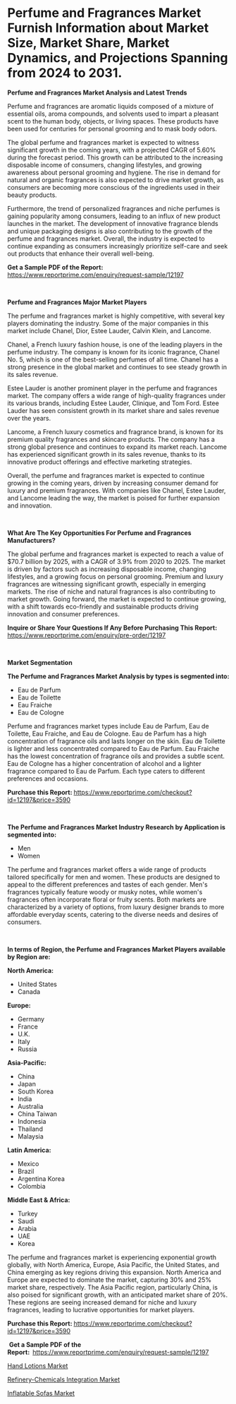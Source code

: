 <p><h1>Perfume and Fragrances Market Furnish Information about Market Size, Market Share, Market Dynamics, and Projections Spanning from 2024 to 2031.</h1></p><p><strong>Perfume and Fragrances Market Analysis and Latest Trends</strong></p>
<p><p>Perfume and fragrances are aromatic liquids composed of a mixture of essential oils, aroma compounds, and solvents used to impart a pleasant scent to the human body, objects, or living spaces. These products have been used for centuries for personal grooming and to mask body odors.</p><p>The global perfume and fragrances market is expected to witness significant growth in the coming years, with a projected CAGR of 5.60% during the forecast period. This growth can be attributed to the increasing disposable income of consumers, changing lifestyles, and growing awareness about personal grooming and hygiene. The rise in demand for natural and organic fragrances is also expected to drive market growth, as consumers are becoming more conscious of the ingredients used in their beauty products.</p><p>Furthermore, the trend of personalized fragrances and niche perfumes is gaining popularity among consumers, leading to an influx of new product launches in the market. The development of innovative fragrance blends and unique packaging designs is also contributing to the growth of the perfume and fragrances market. Overall, the industry is expected to continue expanding as consumers increasingly prioritize self-care and seek out products that enhance their overall well-being.</p></p>
<p><strong>Get a Sample PDF of the Report:&nbsp;</strong> <a href="https://www.reportprime.com/enquiry/request-sample/12197">https://www.reportprime.com/enquiry/request-sample/12197</a></p>
<p>&nbsp;</p>
<p><strong>Perfume and Fragrances Major Market Players</strong></p>
<p><p>The perfume and fragrances market is highly competitive, with several key players dominating the industry. Some of the major companies in this market include Chanel, Dior, Estee Lauder, Calvin Klein, and Lancome.</p><p>Chanel, a French luxury fashion house, is one of the leading players in the perfume industry. The company is known for its iconic fragrance, Chanel No. 5, which is one of the best-selling perfumes of all time. Chanel has a strong presence in the global market and continues to see steady growth in its sales revenue.</p><p>Estee Lauder is another prominent player in the perfume and fragrances market. The company offers a wide range of high-quality fragrances under its various brands, including Estee Lauder, Clinique, and Tom Ford. Estee Lauder has seen consistent growth in its market share and sales revenue over the years.</p><p>Lancome, a French luxury cosmetics and fragrance brand, is known for its premium quality fragrances and skincare products. The company has a strong global presence and continues to expand its market reach. Lancome has experienced significant growth in its sales revenue, thanks to its innovative product offerings and effective marketing strategies.</p><p>Overall, the perfume and fragrances market is expected to continue growing in the coming years, driven by increasing consumer demand for luxury and premium fragrances. With companies like Chanel, Estee Lauder, and Lancome leading the way, the market is poised for further expansion and innovation.</p></p>
<p>&nbsp;</p>
<p><strong>What Are The Key Opportunities For Perfume and Fragrances Manufacturers?</strong></p>
<p><p>The global perfume and fragrances market is expected to reach a value of $70.7 billion by 2025, with a CAGR of 3.9% from 2020 to 2025. The market is driven by factors such as increasing disposable income, changing lifestyles, and a growing focus on personal grooming. Premium and luxury fragrances are witnessing significant growth, especially in emerging markets. The rise of niche and natural fragrances is also contributing to market growth. Going forward, the market is expected to continue growing, with a shift towards eco-friendly and sustainable products driving innovation and consumer preferences.</p></p>
<p><strong>Inquire or Share Your Questions If Any Before Purchasing This Report:</strong> <a href="https://www.reportprime.com/enquiry/pre-order/12197">https://www.reportprime.com/enquiry/pre-order/12197</a></p>
<p>&nbsp;</p>
<p><strong>Market Segmentation</strong></p>
<p><strong>The Perfume and Fragrances Market Analysis by types is segmented into:</strong></p>
<p><ul><li>Eau de Parfum</li><li>Eau de Toilette</li><li>Eau Fraiche</li><li>Eau de Cologne</li></ul></p>
<p><p>Perfume and fragrances market types include Eau de Parfum, Eau de Toilette, Eau Fraiche, and Eau de Cologne. Eau de Parfum has a high concentration of fragrance oils and lasts longer on the skin. Eau de Toilette is lighter and less concentrated compared to Eau de Parfum. Eau Fraiche has the lowest concentration of fragrance oils and provides a subtle scent. Eau de Cologne has a higher concentration of alcohol and a lighter fragrance compared to Eau de Parfum. Each type caters to different preferences and occasions.</p></p>
<p><strong>Purchase this Report:&nbsp;</strong><a href="https://www.reportprime.com/checkout?id=12197&price=3590">https://www.reportprime.com/checkout?id=12197&price=3590</a></p>
<p>&nbsp;</p>
<p><strong>The Perfume and Fragrances Market Industry Research by Application is segmented into:</strong></p>
<p><ul><li>Men</li><li>Women</li></ul></p>
<p><p>The perfume and fragrances market offers a wide range of products tailored specifically for men and women. These products are designed to appeal to the different preferences and tastes of each gender. Men's fragrances typically feature woody or musky notes, while women's fragrances often incorporate floral or fruity scents. Both markets are characterized by a variety of options, from luxury designer brands to more affordable everyday scents, catering to the diverse needs and desires of consumers.</p></p>
<p>&nbsp;</p>
<p><strong>In terms of Region, the Perfume and Fragrances Market Players available by Region are:</strong></p>
<p>
    <p> <strong> North America: </strong>
        <ul>
            <li>United States</li>
            <li>Canada</li>
        </ul>
        </p> 
    <p> <strong> Europe: </strong>
        <ul>
            <li>Germany</li>
            <li>France</li>
            <li>U.K.</li>
            <li>Italy</li>
            <li>Russia</li>
        </ul>
        </p> 
    <p> <strong> Asia-Pacific: </strong>
        <ul>
            <li>China</li>
            <li>Japan</li>
            <li>South Korea</li>
            <li>India</li>
            <li>Australia</li>
            <li>China Taiwan</li>
            <li>Indonesia</li>
            <li>Thailand</li>
            <li>Malaysia</li>
        </ul>
        </p> 
    <p> <strong> Latin America: </strong>
        <ul>
            <li>Mexico</li>
            <li>Brazil</li>
            <li>Argentina Korea</li>
            <li>Colombia</li>
        </ul>
        </p> 
    <p> <strong> Middle East & Africa: </strong>
        <ul>
            <li>Turkey</li>
            <li>Saudi</li>
            <li>Arabia</li>
            <li>UAE</li>
            <li>Korea</li>
        </ul>
    </p>
    </p>
<p><p>The perfume and fragrances market is experiencing exponential growth globally, with North America, Europe, Asia Pacific, the United States, and China emerging as key regions driving this expansion. North America and Europe are expected to dominate the market, capturing 30% and 25% market share, respectively. The Asia Pacific region, particularly China, is also poised for significant growth, with an anticipated market share of 20%. These regions are seeing increased demand for niche and luxury fragrances, leading to lucrative opportunities for market players.</p></p>
<p><strong>Purchase this Report: </strong><a href="https://www.reportprime.com/checkout?id=12197&price=3590">https://www.reportprime.com/checkout?id=12197&price=3590</a></p>
<p>&nbsp;<strong>Get a Sample PDF of the Report:&nbsp;&nbsp;</strong><a href="https://www.reportprime.com/enquiry/request-sample/12197">https://www.reportprime.com/enquiry/request-sample/12197</a></p>
<p><strong></strong></p>
<p><p><a href="https://github.com/kufem1/Market-Research-Report-List-1/blob/main/hand-lotions-market.md">Hand Lotions Market</a></p><p><a href="https://frill-swim-3cd.notion.site/Refinery-Chemicals-Integration-Market-Size-Reflecting-a-Forecast-Till-2031-Market-By-Type-By-Appli-d9315ae2978b4f6898a69d02bc8b1b42">Refinery-Chemicals Integration Market</a></p><p><a href="https://github.com/singletonthaxterkelliehr2df/Market-Research-Report-List-1/blob/main/inflatable-sofas-market.md">Inflatable Sofas Market</a></p></p>